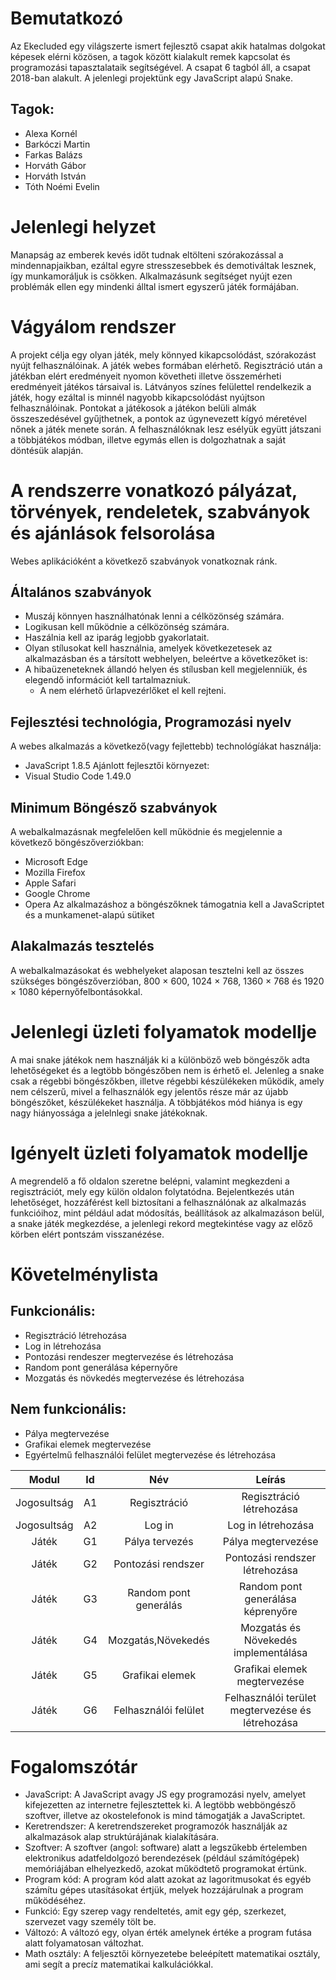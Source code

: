 # Bemutatkozó
Az Ekecluded egy világszerte ismert fejlesztő csapat akik hatalmas dolgokat képesek elérni közösen, a tagok között kialakult remek kapcsolat és programozási tapasztalataik segítségével. A csapat 6 tagból áll, a csapat 2018-ban alakult.
A jelenlegi projektünk egy JavaScript alapú Snake.
## Tagok: 
- Alexa Kornél
- Barkóczi Martin
- Farkas Balázs
- Horváth Gábor
- Horváth István
- Tóth Noémi Evelin
# Jelenlegi helyzet
Manapság az emberek kevés időt tudnak eltölteni szórakozással a mindennapjaikban, ezáltal egyre stresszesebbek és demotiváltak lesznek, így munkamoráljuk is csökken. Alkalmazásunk segítséget nyújt ezen problémák ellen egy mindenki álltal ismert egyszerű játék formájában.
# Vágyálom rendszer
A projekt célja egy olyan játék, mely könnyed kikapcsolódást, szórakozást nyújt felhasználóinak. A játék webes formában elérhető. Regisztráció után a játékban elért eredményeit nyomon követheti illetve összemérheti eredményeit játékos társaival is. Látványos színes felülettel rendelkezik a játék, hogy ezáltal is minnél nagyobb kikapcsolódást nyújtson felhasználóinak. Pontokat a játékosok a játékon belüli almák összeszedésével gyűjthetnek, a pontok az úgynevezett kígyó méretével nőnek a játék menete során. A felhasználóknak lesz esélyük együtt játszani a többjátékos módban, illetve egymás ellen is dolgozhatnak a saját döntésük alapján.
# A rendszerre vonatkozó pályázat, törvények, rendeletek, szabványok és ajánlások felsorolása
Webes aplikációként a következő szabványok vonatkoznak ránk.
## Általános szabványok
- Muszáj könnyen használhatónak lenni a célközönség számára.
- Logikusan kell működnie a célközönség számára.
- Haszálnia kell az iparág legjobb gyakorlatait.
- Olyan stílusokat kell használnia, amelyek következetesek az alkalmazásban és a társított webhelyen, beleértve a következőket is:
- A hibaüzeneteknek állandó helyen és stílusban kell megjelenniük, és elegendő információt kell tartalmazniuk.
	- A nem elérhető űrlapvezérlőket el kell rejteni.	
## Fejlesztési technológia, Programozási nyelv
A webes alkalmazás a következő(vagy fejlettebb) technológíákat használja:
- JavaScript 1.8.5
Ajánlott fejlesztői környezet:
- Visual Studio Code 1.49.0
## Minimum Böngésző szabványok
A webalkalmazásnak megfelelően kell működnie és megjelennie a következő böngészőverziókban:
- Microsoft Edge
- Mozilla Firefox
- Apple Safari
- Google Chrome
- Opera
Az alkalmazáshoz a böngészőknek támogatnia kell a JavaScriptet és a munkamenet-alapú sütiket
## Alakalmazás tesztelés
A webalkalmazásokat és webhelyeket alaposan tesztelni kell az összes szükséges böngészőverzióban, 800 × 600, 1024 × 768, 1360 × 768 és 1920 × 1080 képernyőfelbontásokkal.
# Jelenlegi üzleti folyamatok modellje
A mai snake játékok nem használják ki a különböző web böngészők adta lehetőségeket és a legtöbb böngészőben nem is érhető el. Jelenleg a snake csak a régebbi böngészőkben, illetve régebbi készülékeken működik, amely nem célszerű, mivel a felhasználók egy jelentős része már az újabb böngészőket, készülékeket használja. A többjátékos mód hiánya is egy nagy hiányossága a jelelnlegi snake játékoknak.
# Igényelt üzleti folyamatok modellje
A megrendelő a fő oldalon szeretne belépni, valamint megkezdeni a regisztrációt, mely egy külön oldalon folytatódna. Bejelentkezés után lehetőséget, hozzáférést kell biztosítani a felhasználónak az alkalmazás funkcióihoz, mint például adat módosítás, beállítások az alkalmazáson belül, a snake játék megkezdése, a jelenlegi rekord megtekintése vagy az előző körben elért pontszám visszanézése.
# Követelménylista
## Funkcionális:
- Regisztráció létrehozása
- Log in létrehozása
- Pontozási rendeszer megtervezése és létrehozása
- Random pont generálása képernyőre
- Mozgatás és növkedés megtervezése és létrehozása
## Nem funkcionális:
- Pálya megtervezése
- Grafikai elemek megtervezése
- Egyértelmű felhasználói felület megtervezése és létrehozása

|Modul       | Id | Név                   | Leírás                                          |
|:----------:|:--:|:---------------------:|:-----------------------------------------------:|
|Jogosultság | A1 | Regisztráció          | Regisztráció létrehozása                        |
|Jogosultság | A2 | Log in                | Log in létrehozása                              |
|Játék       | G1 | Pálya tervezés        | Pálya megtervezése                              |
|Játék       | G2 | Pontozási rendszer    | Pontozási rendszer létrehozása                  |
|Játék       | G3 | Random pont generálás | Random pont generálása képrenyőre               |
|Játék       | G4 | Mozgatás,Növekedés    | Mozgatás és Növekedés implementálása            |
|Játék       | G5 | Grafikai elemek       | Grafikai elemek megtervezése                    |
|Játék       | G6 | Felhasználói felület  | Felhasználói terület megtervezése és létrehozása|

# Fogalomszótár
- JavaScript: A JavaScript avagy JS egy programozási nyelv, amelyet kifejezetten az internetre fejlesztettek ki. A legtöbb webböngésző szoftver, illetve az okostelefonok is mind támogatják a JavaScriptet. 
- Keretrendszer: A keretrendszereket programozók használják az alkalmazások alap struktúrájának kialakítására. 
- Szoftver: A szoftver (angol: software) alatt a legszűkebb értelemben elektronikus adatfeldolgozó berendezések (például számítógépek) memóriájában elhelyezkedő, azokat működtető programokat értünk. 
- Program kód: A program kód alatt azokat az lagoritmusokat és egyéb számítu gépes utasításokat értjük, melyek hozzájárulnak a program működéséhez. 
- Funkció: Egy szerep vagy rendeltetés, amit egy gép, szerkezet, szervezet vagy személy tölt be. 
- Változó: A változó egy, olyan érték amelynek értéke a program futása alatt folyamatosan változhat.
- Math osztály: A feljesztői környezetebe beleépített matematikai osztály, ami segít a precíz matematikai kalkulációkkal.